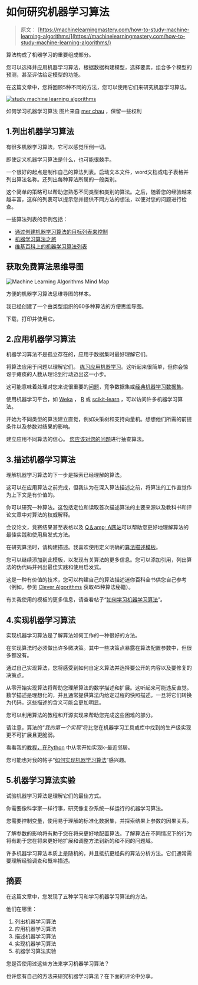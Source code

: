 # 如何研究机器学习算法

> 原文： [https://machinelearningmastery.com/how-to-study-machine-learning-algorithms/](https://machinelearningmastery.com/how-to-study-machine-learning-algorithms/)

算法构成了机器学习的重要组成部分。

您可以选择并应用机器学习算法，根据数据构建模型，选择要素，组合多个模型的预测，甚至评估给定模型的功能。

在这篇文章中，您将回顾5种不同的方法，您可以使用它们来研究机器学习算法。

[![study machine learning algorithms](img/9cc23a6914f0da856fc09d1b25a9d5d9.jpg)](https://3qeqpr26caki16dnhd19sv6by6v-wpengine.netdna-ssl.com/wp-content/uploads/2014/10/study-machine-learning-algorithms.jpg)

如何学习机器学习算法
图片来自 [mer chau](http://www.flickr.com/photos/merchau/8548057127) ，保留一些权利

## 1.列出机器学习算法

有很多机器学习算法，它可以感觉压倒一切。

即使定义机器学习算法是什么，也可能很棘手。

一个很好的起点是制作自己的算法列表。启动文本文件，word文档或电子表格并列出算法名称。还列出每种算法所属的一般类别。

这个简单的策略可以帮助您熟悉不同类型和类别的算法。之后，随着您的经验越来越丰富，这样的列表可以提示您并提供不同方法的想法，以便对您的问题进行检查。

一些算法列表的示例包括：

*   [通过创建机器学习算法的目标列表来控制](http://machinelearningmastery.com/create-lists-of-machine-learning-algorithms/ "Take Control By Creating Targeted Lists of Machine Learning Algorithms")
*   [机器学习算法之旅](http://machinelearningmastery.com/a-tour-of-machine-learning-algorithms/ "A Tour of Machine Learning Algorithms")
*   [维基百科上的机器学习算法列表](http://en.wikipedia.org/wiki/List_of_machine_learning_algorithms)

## 获取免费算法思维导图

![Machine Learning Algorithms Mind Map](img/2ce1275c2a1cac30a9f4eea6edd42d61.jpg)

方便的机器学习算法思维导图的样本。

我已经创建了一个由类型组织的60多种算法的方便思维导图。

下载，打印并使用它。

## 2.应用机器学习算法

机器学习算法不是孤立存在的，应用于数据集时最好理解它们。

将算法应用于问题以理解它们。 [练习应用机器学习](http://machinelearningmastery.com/process-for-working-through-machine-learning-problems/ "Process for working through Machine Learning Problems")。这听起来很简单，但你会惊讶于瘫痪的人数从理论到行动迈出这一小步。

这可能意味着处理对您来说很重要的[问题](http://machinelearningmastery.com/work-on-machine-learning-problems-that-matter-to-you/ "Work on Machine Learning Problems That Matter To You")，竞争数据集或[经典机器学习数据集](http://machinelearningmastery.com/how-to-build-an-intuition-for-machine-learning-algorithms/ "How to Build an Intuition for Machine Learning Algorithms")。

使用机器学习平台，如 [Weka](http://machinelearningmastery.com/what-is-the-weka-machine-learning-workbench/ "What is the Weka Machine Learning Workbench") ， [R](http://machinelearningmastery.com/what-is-r/ "What is R") 或 [scikit-learn](http://machinelearningmastery.com/a-gentle-introduction-to-scikit-learn-a-python-machine-learning-library/ "A Gentle Introduction to Scikit-Learn: A Python Machine Learning Library") ，可以访问许多机器学习算法。

开始为不同类型的算法建立直觉，例如决策树和支持向量机。想想他们所需的前提条件以及参数对结果的影响。

建立应用不同算法的信心。 [您应该对您的问题](http://machinelearningmastery.com/why-you-should-be-spot-checking-algorithms-on-your-machine-learning-problems/ "Why you should be Spot-Checking Algorithms on your Machine Learning Problems")进行抽查算法。

## 3.描述机器学习算法

理解机器学习算法的下一步是探索已经理解的算法。

这可以在应用算法之前完成，但我认为在深入算法描述之前，将算法的工作直觉作为上下文是有价值的。

你可以研究一种算法。这包括定位和读取首次描述算法的主要来源以及教科书和评论文章中对算法的权威解释。

会议论文，竞赛结果甚至表格以及 [Q＆amp; A网站](http://machinelearningmastery.com/machine-learning-communities/ "Machine Learning Communities")可以帮助您更好地理解算法的最佳实践和使用启发式方法。

在研究算法时，请构建描述。我喜欢使用定义明确的[算法描述模板](http://machinelearningmastery.com/algorithm-description-template/ "You Can Learn Machine Learning Algorithms")。

您可以继续添加到此模板，以发现有关算法的更多信息。您可以添加引用，列出算法的伪代码并列出最佳实践和使用启发式。

这是一种有价值的技术，您可以构建自己的算法描述迷你百科全书供您自己参考（例如，参见 [Clever Algorithms](http://CleverAlgorithms.com) 获取45种算法秘籍）。

有关我使用的模板的更多信息，请查看帖子“[如何学习机器学习算法](http://machinelearningmastery.com/how-to-learn-a-machine-learning-algorithm/ "How to Learn a Machine Learning Algorithm")”。

## 4.实现机器学习算法

实现机器学习算法是了解算法如何工作的一种很好的方法。

在实现算法时必须做出许多微决策。其中一些决策点暴露在算法配置参数中，但很多都没有。

通过自己实现算法，您将感受到如何自定义算法并选择要公开的内容以及要修复的决策点。

从零开始实现算法将帮助您理解算法的数学描述和扩展。这听起来可能违反直觉。数学描述是理想化的，并且通常提供算法内给定过程的快照描述。一旦将它们转换为代码，这些描述的含义可能会更加明显。

您可以利用算法的教程和开源实现来帮助您完成这些困难的部分。

请注意，算法的“_我的第一个实现_”将比您在机器学习工具或库中找到的生产级实现更不可扩展且更脆弱。

看看我的[教程，在Python](http://machinelearningmastery.com/tutorial-to-implement-k-nearest-neighbors-in-python-from-scratch/ "Tutorial To Implement K 最近邻 in Python From Scratch") 中从零开始实现k-最近邻居。

您可能也对我的帖子“[如何实现机器学习算法](http://machinelearningmastery.com/how-to-implement-a-machine-learning-algorithm/ "How to Implement a Machine Learning Algorithm")”感兴趣。

## 5.机器学习算法实验

试验机器学习算法是理解它们的最佳方式。

你需要像科学家一样行事，研究像复杂系统一样运行的机器学习算法。

您需要控制变量，使用易于理解的标准化数据集，并探索结果上参数的因果关系。

了解参数的影响将有助于您在将来更好地配置算法。了解算法在不同情况下的行为将有助于您在将来更好地扩展和调整方法到新的和不同的问题域。

许多机器学习算法本质上是随机的，并且抵抗更经典的算法分析方法。它们通常需要理解经验调查和概率描述。

## 摘要

在这篇文章中，您发现了五种学习和学习机器学习算法的方法。

他们在哪里：

1.  列出机器学习算法
2.  应用机器学习算法
3.  描述机器学习算法
4.  实现机器学习算法
5.  机器学习算法实验

您是否使用过这些方法来学习机器学习算法？

也许您有自己的方法来研究机器学习算法？在下面的评论中分享。